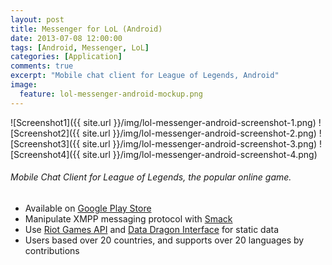 ```yaml
---
layout: post
title: Messenger for LoL (Android)
date: 2013-07-08 12:00:00
tags: [Android, Messenger, LoL]
categories: [Application]
comments: true
excerpt: "Mobile chat client for League of Legends, Android"
image:
  feature: lol-messenger-android-mockup.png 
---
```


![Screenshot1]({{ site.url }}/img/lol-messenger-android-screenshot-1.png)
![Screenshot2]({{ site.url }}/img/lol-messenger-android-screenshot-2.png)
![Screenshot3]({{ site.url }}/img/lol-messenger-android-screenshot-3.png)
![Screenshot4]({{ site.url }}/img/lol-messenger-android-screenshot-4.png)

###### Mobile Chat Client for League of Legends, the popular online game. 

* Available on [Google Play Store](https://play.google.com/store/apps/details?id=com.rokoroku.lolmessengerv2)
* Manipulate XMPP messaging protocol with [Smack](https://github.com/igniterealtime/Smack) 
* Use [Riot Games API](https://developer.riotgames.com) and [Data Dragon Interface](http://ddragon.leagueoflegends.com/tool/) for static data
* Users based over 20 countries, and supports over 20 languages by contributions